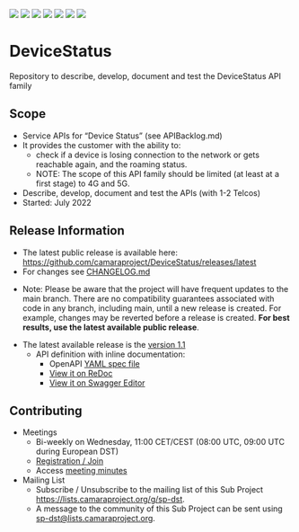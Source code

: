 <a href="https://github.com/camaraproject/DeviceStatus/commits/" title="Last Commit"><img src="https://img.shields.io/github/last-commit/camaraproject/DeviceStatus?style=plastic"></a>
<a href="https://github.com/camaraproject/DeviceStatus/issues" title="Open Issues"><img src="https://img.shields.io/github/issues/camaraproject/DeviceStatus?style=plastic"></a>
<a href="https://github.com/camaraproject/DeviceStatus/pulls" title="Open Pull Requests"><img src="https://img.shields.io/github/issues-pr/camaraproject/DeviceStatus?style=plastic"></a>
<a href="https://github.com/camaraproject/DeviceStatus/graphs/contributors" title="Contributors"><img src="https://img.shields.io/github/contributors/camaraproject/DeviceStatus?style=plastic"></a>
<a href="https://github.com/camaraproject/DeviceStatus" title="Repo Size"><img src="https://img.shields.io/github/repo-size/camaraproject/DeviceStatus?style=plastic"></a>
<a href="https://github.com/camaraproject/DeviceStatus/blob/main/LICENSE" title="License"><img src="https://img.shields.io/badge/License-Apache%202.0-green.svg?style=plastic"></a>
<a href="https://github.com/camaraproject/DeviceStatus/releases/latest" title="Latest Release"><img src="https://img.shields.io/github/release/camaraproject/DeviceStatus?style=plastic"></a>

# DeviceStatus
Repository to describe, develop, document and test the DeviceStatus API family

## Scope
* Service APIs for “Device Status” (see APIBacklog.md)  
* It provides the customer with the ability to:  
  * check if a device is losing connection to the network or gets reachable again, and the roaming status.
  * NOTE: The scope of this API family should be limited (at least at a first stage) to 4G and 5G.  
* Describe, develop, document and test the APIs (with 1-2 Telcos)  
* Started: July 2022 

## Release Information

* The latest public release is available here: https://github.com/camaraproject/DeviceStatus/releases/latest
* For changes see [CHANGELOG.md](https://github.com/camaraproject/DeviceStatus/blob/main/CHANGELOG.md) 
<!-- * Further release information is available within (link to release tracker page on wiki when available) -->
<!-- Pre-releases are available in https://github.com/camaraproject/DeviceStatus/releases> -->

* Note: Please be aware that the project will have frequent updates to the main branch. There are no compatibility guarantees associated with code in any branch, including main, until a new release is created. For example, changes may be reverted before a release is created. **For best results, use the latest available public release**.

<!-- following part left in for now but could be omitted going forward -->
* The latest available release is the [version 1.1](https://github.com/camaraproject/DeviceStatus/tree/r1.1)
  - API definition with inline documentation:
    - OpenAPI [YAML spec file](https://github.com/camaraproject/DeviceStatus/blob/r1.1/code/API_definitions/device-status.yaml)
    - [View it on ReDoc](https://redocly.github.io/redoc/?url=https://raw.githubusercontent.com/camaraproject/DeviceStatus/r1.1/code/API_definitions/device-status.yaml&nocors)
    - [View it on Swagger Editor](https://editor.swagger.io/?url=https://raw.githubusercontent.com/camaraproject/DeviceStatus/r1.1/code/API_definitions/device-status.yaml) 

## Contributing
* Meetings
  * Bi-weekly on Wednesday, 11:00 CET/CEST (08:00 UTC, 09:00 UTC during European DST)
  * [Registration / Join](https://zoom-lfx.platform.linuxfoundation.org/meeting/93413850406?password=3aeb0f1b-d9f9-42c5-91d8-3d2b20421ef1)
  * Access [meeting minutes](https://wiki.camaraproject.org/x/5oAuAQ) 
* Mailing List
  * Subscribe / Unsubscribe to the mailing list of this Sub Project https://lists.camaraproject.org/g/sp-dst.
  * A message to the community of this Sub Project can be sent using <sp-dst@lists.camaraproject.org>.
  
